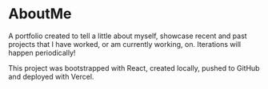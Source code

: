 # AboutMe

A portfolio created to tell a little about myself, showcase recent and past projects that I have worked, or am currently working, on. Iterations will happen periodically!

This project was bootstrapped with React, created locally, pushed to GitHub and deployed with Vercel.

